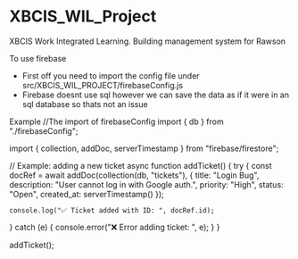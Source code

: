 # XBCIS_WIL_Project
XBCIS Work Integrated Learning. Building management system for Rawson

To use firebase
- First off you need to import the config file under src/XBCIS_WIL_PROJECT/firebaseConfig.js
- Firebase doesnt use sql however we can save the data as if it were in an sql database so thats not an issue

Example
//The import of firebaseConfig
import { db } from "./firebaseConfig";

import { collection, addDoc, serverTimestamp } from "firebase/firestore";

// Example: adding a new ticket
async function addTicket() {
  try {
    const docRef = await addDoc(collection(db, "tickets"), {
      title: "Login Bug",
      description: "User cannot log in with Google auth.",
      priority: "High",
      status: "Open",
      created_at: serverTimestamp()
    });

    console.log("✅ Ticket added with ID: ", docRef.id);
  } catch (e) {
    console.error("❌ Error adding ticket: ", e);
  }
}

addTicket();
